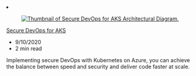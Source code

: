 <!-- This file is automatically generated by build/architectures/build_index.py. Any updates will be lost. -->

<!-- markdownlint-disable MD033 -->

<li class="grid-item item-column" data-categories="Containers DevOps ">
<article class="card">
    <div class="card-header has-margin-bottom-none" aria-hidden="true">
        <figure class="image diagram has-height-175 has-overflow-hidden level">
            <a href="/azure/architecture/solution-ideas/articles/secure-devops-for-kubernetes"><img src="/azure/architecture/browse/thumbs/secure-devops-for-kubernetes.png" class="diagram" alt="Thumbnail of Secure DevOps for AKS Architectural Diagram." data-linktype="relative-path"></a>
        </figure>
    </div>
    <div class="card-content">
        <a class="card-content-title has-margin-top-none" href="/azure/architecture/solution-ideas/articles/secure-devops-for-kubernetes">
            <p>Secure DevOps for AKS</p>
        </a>
        <ul class="card-content-metadata">
            <li>9/10/2020</li>
            <li>2 min read</li>
        </ul>
        <p class="card-content-description">Implementing secure DevOps with Kubernetes on Azure, you can achieve the balance between speed and security and deliver code faster at scale.</p>
        <div class="bottom-to-top-fade is-hidden-mobile"></div>
    </div>
</article>
</li>
